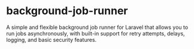 # background-job-runner
A simple and flexible background job runner for Laravel that allows you to run jobs asynchronously, with built-in support for retry attempts, delays, logging, and basic security features. 

